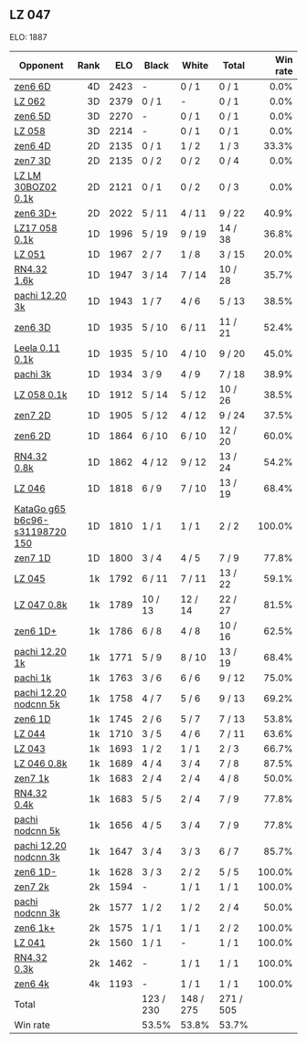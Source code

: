 ## LZ 047 ##

ELO: 1887

Opponent | Rank | ELO | Black | White | Total | Win rate
---------|-----:|----:|-------|-------|-------|-------:
[zen6 6D](zen6%206D.md) | 4D | 2423 | - | 0 / 1 | 0 / 1 | 0.0%
[LZ 062](LZ%20062.md) | 3D | 2379 | 0 / 1 | - | 0 / 1 | 0.0%
[zen6 5D](zen6%205D.md) | 3D | 2270 | - | 0 / 1 | 0 / 1 | 0.0%
[LZ 058](LZ%20058.md) | 3D | 2214 | - | 0 / 1 | 0 / 1 | 0.0%
[zen6 4D](zen6%204D.md) | 2D | 2135 | 0 / 1 | 1 / 2 | 1 / 3 | 33.3%
[zen7 3D](zen7%203D.md) | 2D | 2135 | 0 / 2 | 0 / 2 | 0 / 4 | 0.0%
[LZ LM 30BOZ02 0.1k](LZ%20LM%2030BOZ02%200.1k.md) | 2D | 2121 | 0 / 1 | 0 / 2 | 0 / 3 | 0.0%
[zen6 3D+](zen6%203D+.md) | 2D | 2022 | 5 / 11 | 4 / 11 | 9 / 22 | 40.9%
[LZ17 058 0.1k](LZ17%20058%200.1k.md) | 1D | 1996 | 5 / 19 | 9 / 19 | 14 / 38 | 36.8%
[LZ 051](LZ%20051.md) | 1D | 1967 | 2 / 7 | 1 / 8 | 3 / 15 | 20.0%
[RN4.32 1.6k](RN4.32%201.6k.md) | 1D | 1947 | 3 / 14 | 7 / 14 | 10 / 28 | 35.7%
[pachi 12.20 3k](pachi%2012.20%203k.md) | 1D | 1943 | 1 / 7 | 4 / 6 | 5 / 13 | 38.5%
[zen6 3D](zen6%203D.md) | 1D | 1935 | 5 / 10 | 6 / 11 | 11 / 21 | 52.4%
[Leela 0.11 0.1k](Leela%200.11%200.1k.md) | 1D | 1935 | 5 / 10 | 4 / 10 | 9 / 20 | 45.0%
[pachi 3k](pachi%203k.md) | 1D | 1934 | 3 / 9 | 4 / 9 | 7 / 18 | 38.9%
[LZ 058 0.1k](LZ%20058%200.1k.md) | 1D | 1912 | 5 / 14 | 5 / 12 | 10 / 26 | 38.5%
[zen7 2D](zen7%202D.md) | 1D | 1905 | 5 / 12 | 4 / 12 | 9 / 24 | 37.5%
[zen6 2D](zen6%202D.md) | 1D | 1864 | 6 / 10 | 6 / 10 | 12 / 20 | 60.0%
[RN4.32 0.8k](RN4.32%200.8k.md) | 1D | 1862 | 4 / 12 | 9 / 12 | 13 / 24 | 54.2%
[LZ 046](LZ%20046.md) | 1D | 1818 | 6 / 9 | 7 / 10 | 13 / 19 | 68.4%
[KataGo g65 b6c96-s31198720 150](KataGo%20g65%20b6c96-s31198720%20150.md) | 1D | 1810 | 1 / 1 | 1 / 1 | 2 / 2 | 100.0%
[zen7 1D](zen7%201D.md) | 1D | 1800 | 3 / 4 | 4 / 5 | 7 / 9 | 77.8%
[LZ 045](LZ%20045.md) | 1k | 1792 | 6 / 11 | 7 / 11 | 13 / 22 | 59.1%
[LZ 047 0.8k](LZ%20047%200.8k.md) | 1k | 1789 | 10 / 13 | 12 / 14 | 22 / 27 | 81.5%
[zen6 1D+](zen6%201D+.md) | 1k | 1786 | 6 / 8 | 4 / 8 | 10 / 16 | 62.5%
[pachi 12.20 1k](pachi%2012.20%201k.md) | 1k | 1771 | 5 / 9 | 8 / 10 | 13 / 19 | 68.4%
[pachi 1k](pachi%201k.md) | 1k | 1763 | 3 / 6 | 6 / 6 | 9 / 12 | 75.0%
[pachi 12.20 nodcnn 5k](pachi%2012.20%20nodcnn%205k.md) | 1k | 1758 | 4 / 7 | 5 / 6 | 9 / 13 | 69.2%
[zen6 1D](zen6%201D.md) | 1k | 1745 | 2 / 6 | 5 / 7 | 7 / 13 | 53.8%
[LZ 044](LZ%20044.md) | 1k | 1710 | 3 / 5 | 4 / 6 | 7 / 11 | 63.6%
[LZ 043](LZ%20043.md) | 1k | 1693 | 1 / 2 | 1 / 1 | 2 / 3 | 66.7%
[LZ 046 0.8k](LZ%20046%200.8k.md) | 1k | 1689 | 4 / 4 | 3 / 4 | 7 / 8 | 87.5%
[zen7 1k](zen7%201k.md) | 1k | 1683 | 2 / 4 | 2 / 4 | 4 / 8 | 50.0%
[RN4.32 0.4k](RN4.32%200.4k.md) | 1k | 1683 | 5 / 5 | 2 / 4 | 7 / 9 | 77.8%
[pachi nodcnn 5k](pachi%20nodcnn%205k.md) | 1k | 1656 | 4 / 5 | 3 / 4 | 7 / 9 | 77.8%
[pachi 12.20 nodcnn 3k](pachi%2012.20%20nodcnn%203k.md) | 1k | 1647 | 3 / 4 | 3 / 3 | 6 / 7 | 85.7%
[zen6 1D-](zen6%201D-.md) | 1k | 1628 | 3 / 3 | 2 / 2 | 5 / 5 | 100.0%
[zen7 2k](zen7%202k.md) | 2k | 1594 | - | 1 / 1 | 1 / 1 | 100.0%
[pachi nodcnn 3k](pachi%20nodcnn%203k.md) | 2k | 1577 | 1 / 2 | 1 / 2 | 2 / 4 | 50.0%
[zen6 1k+](zen6%201k+.md) | 2k | 1575 | 1 / 1 | 1 / 1 | 2 / 2 | 100.0%
[LZ 041](LZ%20041.md) | 2k | 1560 | 1 / 1 | - | 1 / 1 | 100.0%
[RN4.32 0.3k](RN4.32%200.3k.md) | 2k | 1462 | - | 1 / 1 | 1 / 1 | 100.0%
[zen6 4k](zen6%204k.md) | 4k | 1193 | - | 1 / 1 | 1 / 1 | 100.0%
Total | | | 123 / 230 | 148 / 275 | 271 / 505 | 
Win rate| | | 53.5% | 53.8% | 53.7% | 
